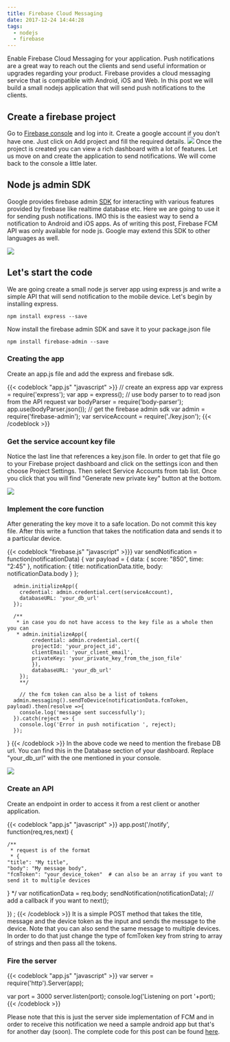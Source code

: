 ```yaml
---
title: Firebase Cloud Messaging
date: 2017-12-24 14:44:28
tags:
  - nodejs
  - firebase
---
```

Enable Firebase Cloud Messaging for your application.<!--more--> Push notifications are a great way to reach out the clients and send useful information or upgrades regarding your product. Firebase provides a cloud messaging service that is compatible with Android, iOS and Web. In this post we will build a small nodejs application that will send push notifications to the clients.

## Create a firebase project

Go to [Firebase console](https://console.firebase.google.com/) and log into it. Create a google account if you don't have one. Just click on Add project and fill the required details. 
![](/images/create_project.png)
Once the project is created you can view a rich dashboard with a lot of features. Let us move on and create the application to send notifications. We will come back to the console a little later.

## Node js admin SDK

Google provides firebase admin [SDK](https://firebase.google.com/docs/admin/setup) for interacting with various features provided by firebase like realtime database etc. Here we are going to use it for sending push notifications. IMO this is the easiest way to send a notification to Android and iOS apps. As of writing this post, Firebase FCM API was only available for node js. Google may extend this SDK to other languages as well.

![](node_only.png)

## Let's start the code

We are going create a small node js server app using express js and write a simple API that will send notification to the mobile device. Let's begin by installing express.

``` npm
npm install express --save
```
Now install the firebase admin SDK and save it to your package.json file
``` npm
npm install firebase-admin --save
```

### Creating the app

Create an app.js file and add the express and firebase sdk. 

{{< codeblock "app.js" "javascript"  >}}
// create an express app
var express = require('express');
var app = express();
// use body parser to to read json from the API request
var bodyParser = require('body-parser');
app.use(bodyParser.json());
// get the firebase admin sdk
var admin = require('firebase-admin');
var serviceAccount = require('./key.json');
{{< /codeblock >}}
### Get the service account key file

Notice the last line that references a key.json file. In order to get that file go to your Firebase project dashboard and click on the settings icon and then choose Project Settings. Then select Service Accounts from tab list. Once you click that you will find "Generate new private key" button at the bottom.

![](private_key.png)

### Implement the core function

After generating the key move it to a safe location. Do not commit this key file. After this write a function that takes the notification data and sends it to a particular device.

{{< codeblock "firebase.js" "javascript"  >}}}
var sendNotification = function(notificationData) {
    var payload = {
        data: {
          score: "850",
          time: "2:45"
        },
        notification: {
          title: notificationData.title,
          body: notificationData.body
        }
      };

      admin.initializeApp({
        credential: admin.credential.cert(serviceAccount),
        databaseURL: 'your_db_url'
      });

      /**
       * in case you do not have access to the key file as a whole then you can
       * admin.initializeApp({
            credential: admin.credential.cert({
            projectId: 'your_project_id',
            clientEmail: 'your_client_email',
            privateKey: 'your_private_key_from_the_json_file'
            }),
            databaseURL: 'your_db_url'
        });
        **/ 
      
        // the fcm token can also be a list of tokens 
      admin.messaging().sendToDevice(notificationData.fcmToken, payload).then(resolve =>{
        console.log('message sent successfully');
      }).catch(reject => {
        console.log('Error in push notification ', reject);
      });

}
{{< /codeblock >}}
In the above code we need to mention the firebase DB url. You can find this in the Database section of your dashboard. Replace "your_db_url" with the one mentioned in your console.

![](db_name.png)

### Create an API

Create an endpoint in order to access it from a rest client or another application.

{{< codeblock "app.js" "javascript"  >}}
app.post('/notify', function(req,res,next) {

    /**
     * request is of the format
     * {
	"title": "My title",
	"body": "My message body",
	"fcmToken": "your_device_token"  # can also be an array if you want to send it to multiple devices
}
     */
    var notificationData = req.body;
    sendNotification(notificationData); // add a callback if you want to
    next();

}) ;
{{< /codeblock >}}
It is a simple POST method that takes the title, message and the device token as the input and sends the message to the device. Note that you can also send the same message to multiple devices. In order to do that just change the type of fcmToken key from string to array of strings and then pass all the tokens.

### Fire the server

{{< codeblock "app.js" "javascript"  >}}
var server = require('http').Server(app);

var port = 3000
server.listen(port);
console.log('Listening on port '+port);
{{< /codeblock >}}

Please note that this is just the server side implementation of FCM and in order to receive this notification we need a sample android app but that's for another day (soon). The complete code for this post can be found [here](https://github.com/kagov/fcm-node). 